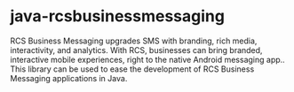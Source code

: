 # java-rcsbusinessmessaging
RCS Business Messaging upgrades SMS with branding, rich media, interactivity, and analytics. With RCS, businesses can bring branded, interactive mobile experiences, right to the native Android messaging app.. This library can be used to ease the development of RCS Business Messaging applications in Java.
